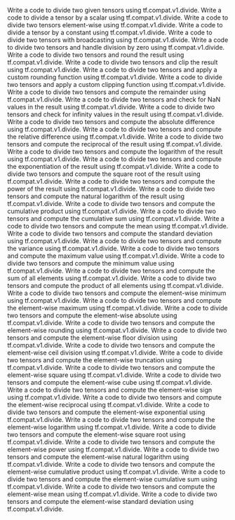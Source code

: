 Write a code to divide two given tensors using tf.compat.v1.divide.
Write a code to divide a tensor by a scalar using tf.compat.v1.divide.
Write a code to divide two tensors element-wise using tf.compat.v1.divide.
Write a code to divide a tensor by a constant using tf.compat.v1.divide.
Write a code to divide two tensors with broadcasting using tf.compat.v1.divide.
Write a code to divide two tensors and handle division by zero using tf.compat.v1.divide.
Write a code to divide two tensors and round the result using tf.compat.v1.divide.
Write a code to divide two tensors and clip the result using tf.compat.v1.divide.
Write a code to divide two tensors and apply a custom rounding function using tf.compat.v1.divide.
Write a code to divide two tensors and apply a custom clipping function using tf.compat.v1.divide.
Write a code to divide two tensors and compute the remainder using tf.compat.v1.divide.
Write a code to divide two tensors and check for NaN values in the result using tf.compat.v1.divide.
Write a code to divide two tensors and check for infinity values in the result using tf.compat.v1.divide.
Write a code to divide two tensors and compute the absolute difference using tf.compat.v1.divide.
Write a code to divide two tensors and compute the relative difference using tf.compat.v1.divide.
Write a code to divide two tensors and compute the reciprocal of the result using tf.compat.v1.divide.
Write a code to divide two tensors and compute the logarithm of the result using tf.compat.v1.divide.
Write a code to divide two tensors and compute the exponentiation of the result using tf.compat.v1.divide.
Write a code to divide two tensors and compute the square root of the result using tf.compat.v1.divide.
Write a code to divide two tensors and compute the power of the result using tf.compat.v1.divide.
Write a code to divide two tensors and compute the natural logarithm of the result using tf.compat.v1.divide.
Write a code to divide two tensors and compute the cumulative product using tf.compat.v1.divide.
Write a code to divide two tensors and compute the cumulative sum using tf.compat.v1.divide.
Write a code to divide two tensors and compute the mean using tf.compat.v1.divide.
Write a code to divide two tensors and compute the standard deviation using tf.compat.v1.divide.
Write a code to divide two tensors and compute the variance using tf.compat.v1.divide.
Write a code to divide two tensors and compute the maximum value using tf.compat.v1.divide.
Write a code to divide two tensors and compute the minimum value using tf.compat.v1.divide.
Write a code to divide two tensors and compute the sum of all elements using tf.compat.v1.divide.
Write a code to divide two tensors and compute the product of all elements using tf.compat.v1.divide.
Write a code to divide two tensors and compute the element-wise minimum using tf.compat.v1.divide.
Write a code to divide two tensors and compute the element-wise maximum using tf.compat.v1.divide.
Write a code to divide two tensors and compute the element-wise absolute using tf.compat.v1.divide.
Write a code to divide two tensors and compute the element-wise rounding using tf.compat.v1.divide.
Write a code to divide two tensors and compute the element-wise floor division using tf.compat.v1.divide.
Write a code to divide two tensors and compute the element-wise ceil division using tf.compat.v1.divide.
Write a code to divide two tensors and compute the element-wise truncation using tf.compat.v1.divide.
Write a code to divide two tensors and compute the element-wise square using tf.compat.v1.divide.
Write a code to divide two tensors and compute the element-wise cube using tf.compat.v1.divide.
Write a code to divide two tensors and compute the element-wise sign using tf.compat.v1.divide.
Write a code to divide two tensors and compute the element-wise reciprocal using tf.compat.v1.divide.
Write a code to divide two tensors and compute the element-wise exponential using tf.compat.v1.divide.
Write a code to divide two tensors and compute the element-wise logarithm using tf.compat.v1.divide.
Write a code to divide two tensors and compute the element-wise square root using tf.compat.v1.divide.
Write a code to divide two tensors and compute the element-wise power using tf.compat.v1.divide.
Write a code to divide two tensors and compute the element-wise natural logarithm using tf.compat.v1.divide.
Write a code to divide two tensors and compute the element-wise cumulative product using tf.compat.v1.divide.
Write a code to divide two tensors and compute the element-wise cumulative sum using tf.compat.v1.divide.
Write a code to divide two tensors and compute the element-wise mean using tf.compat.v1.divide.
Write a code to divide two tensors and compute the element-wise standard deviation using tf.compat.v1.divide.